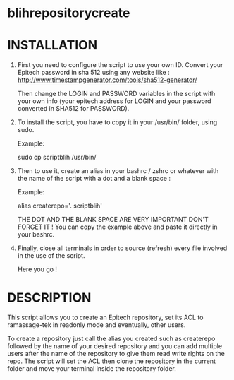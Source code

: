 # blihrepositorycreate

# INSTALLATION

1. First you need to configure the script to use your own ID.
  Convert your Epitech password in sha 512 using any website like :
  http://www.timestampgenerator.com/tools/sha512-generator/
  
    Then change the LOGIN and PASSWORD variables in the script with your own info (your epitech address for LOGIN and your password converted in SHA512 for PASSWORD).

2. To install the script, you have to copy it in your /usr/bin/ folder, using sudo.

    Example:

    sudo cp scriptblih /usr/bin/

3. Then to use it, create an alias in your bashrc / zshrc or whatever with the name of the script with a dot and a blank space :

    Example:

    alias createrepo='. scriptblih'
  
    THE DOT AND THE BLANK SPACE ARE VERY IMPORTANT DON'T FORGET IT ! You can copy the example above and paste it directly in  your bashrc.

4. Finally, close all terminals in order to source (refresh) every file involved in the use of the script.


    Here you go !



# DESCRIPTION

This script allows you to create an Epitech repository, set its ACL to ramassage-tek in readonly mode and eventually, other users.

To create a repository just call the alias you created such as createrepo followed by the name of your desired repository and you can add multiple users after the name of the repository to give them read write rights on the repo.
The script will set the ACL then clone the repository in the current folder and move your terminal inside the repository folder.
